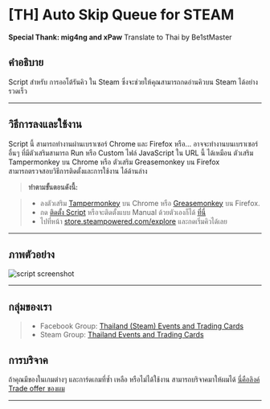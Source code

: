 # [TH] Auto Skip Queue for STEAM
<b>Special Thank: mig4ng and xPaw</b> Translate to Thai by Be1stMaster</br>

คำอธิบาย
-------------------
Script สำหรับ การออโต้รันคิว ใน Steam ซึ่งจะช่วยให้คุณสามารถกดอ่านคิวบน Steam ได้อย่างรวดเร็ว


----------


วิธีการลงและใช้งาน
-------------------

Script นี้ สามารถทำงานผ่านเบราเซอร์ Chrome และ Firefox หรือ... อาจจะทำงานบนเบราเซอร์อื่นๆ ที่มีตัวเสริมสามารถ Run หรือ Custom ไฟล์ JavaScript ใน URL นี้ ได้เหมือน ตัวเสริม Tampermonkey บน Chrome หรือ ตัวเสริม Greasemonkey บน Firefox</br>
สามารถตรวจสอบวิธีการติดตั้งและการใช้งาน ได้ด้านล่าง

> **ทำตามขั้นตอนดังนี้:**

> - ลงตัวเสริม [Tampermonkey](https://chrome.google.com/webstore/detail/tampermonkey/dhdgffkkebhmkfjojejmpbldmpobfkfo) บน Chrome หรือ [Greasemonkey](https://addons.mozilla.org/pt-pt/firefox/addon/greasemonkey/) บน Firefox.
> - กด [ติดตั้ง Script](https://github.com/be1stmaster/TH-Steam/raw/master/TH-Auto-Skip-Queue.user.js) หรือจะติดตั้งแบบ Manual ด้วยตัวเองก็ได้ [ที่นี่](https://github.com/be1stmaster/TH-Steam/blob/master/TH-Auto-Skip-Queue.user.user.js)
> - ไปที่หน้า [store.steampowered.com/explore](http://store.steampowered.com/explore/) และกดเริ่มคิวได้เลย
> 

----------


ภาพตัวอย่าง
-------------------
![script screenshot](http://be1st.blacksuit.info/files/steam/script/ScreenShot2.gif)

----------

กลุ่มของเรา
-------------------
> - Facebook Group: [Thailand (Steam) Events and Trading Cards](https://www.facebook.com/groups/steam.etc)
> - Steam Group: [Thailand Events and Trading Cards](http://steamcommunity.com/groups/TH-ETC)

การบริจาค
-------------------
ถ้าคุณมีของในเกมต่างๆ และการ์ดเกมที่ซ้ำ เหลือ หรือไม่ได้ใช้งาน สามารถบริจาคมาให้ผมได้ [นี่คือลิงค์ Trade offer ของผม](https://steamcommunity.com/tradeoffer/new/?partner=103901685&token=CWIx_60X)

----------
